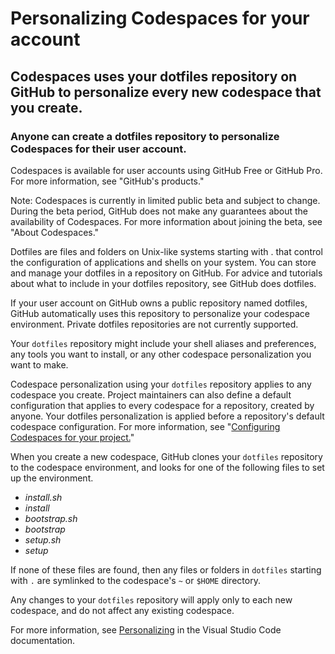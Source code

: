 # Personalizing Codespaces for your account
## Codespaces uses your dotfiles repository on GitHub to personalize every new codespace that you create.

### Anyone can create a dotfiles repository to personalize Codespaces for their user account.

Codespaces is available for user accounts using GitHub Free or GitHub Pro. For more information, see "GitHub's products."

Note: Codespaces is currently in limited public beta and subject to change. During the beta period, GitHub does not make any guarantees about the availability of Codespaces. For more information about joining the beta, see "About Codespaces."

Dotfiles are files and folders on Unix-like systems starting with . that control the configuration of applications and shells on your system. You can store and manage your dotfiles in a repository on GitHub. For advice and tutorials about what to include in your dotfiles repository, see GitHub does dotfiles.

If your user account on GitHub owns a public repository named dotfiles, GitHub automatically uses this repository to personalize your codespace environment. Private dotfiles repositories are not currently supported.

Your `dotfiles` repository might include your shell aliases and preferences, any tools you want to install, or any other codespace personalization you want to make.

Codespace personalization using your `dotfiles` repository applies to any codespace you create. Project maintainers can also define a default configuration that applies to every codespace for a repository, created by anyone. Your dotfiles personalization is applied before a repository's default codespace configuration. For more information, see "[Configuring Codespaces for your project.](https://docs.github.com/en/github/developing-online-with-codespaces/configuring-codespaces-for-your-project)"

When you create a new codespace, GitHub clones your `dotfiles` repository to the codespace environment, and looks for one of the following files to set up the environment.

- _install.sh_
- _install_
- _bootstrap.sh_
- _bootstrap_
- _setup.sh_
- _setup_

If none of these files are found, then any files or folders in `dotfiles` starting with `.` are symlinked to the codespace's `~` or `$HOME` directory.

Any changes to your `dotfiles` repository will apply only to each new codespace, and do not affect any existing codespace.

For more information, see [Personalizing](https://docs.microsoft.com/en-us/visualstudio/online/reference/personalizing) in the Visual Studio Code documentation.
